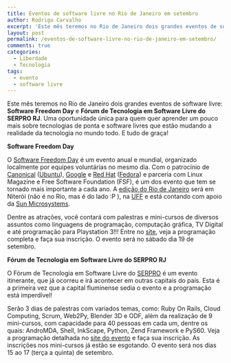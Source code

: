 ```yaml
---
title: Eventos de software livre no Rio de Janeiro em setembro
author: Rodrigo Carvalho
excerpt: 'Este mês teremos no Rio de Janeiro dois grandes eventos de software livre: Software Freedom Day e Fórum de Tecnologia em Software Livre do SERPRO RJ. Uma oportunidade única para quem quer aprender um pouco mais sobre tecnologias de ponta e software livres que estão mudando a realidade da tecnologia no mundo todo. E tudo de graça!'
layout: post
permalink: /eventos-de-software-livre-no-rio-de-janeiro-em-setembro/
comments: true
categories:
  - Liberdade
  - Tecnologia
tags:
  - evento
  - software livre
---
```

Este mês teremos no Rio de Janeiro dois grandes eventos de software livre: **Software Freedom Day** e **Fórum de Tecnologia em Software Livre do SERPRO RJ**. Uma oportunidade única para quem quer aprender um pouco mais sobre tecnologias de ponta e software livres que estão mudando a realidade da tecnologia no mundo todo. E tudo de graça!

**Software Freedom Day**

O <a href="https://softwarefreedomday.org/" target="_blank">Software Freedom Day</a> é um evento anual e mundial, organizado localmente por equipes voluntárias no mesmo dia. Com o patrocínio de <a href="https://www.canonical.com/" target="_blank">Canonical</a> (<a href="https://www.ubuntu.com/" target="_blank">Ubuntu</a>), <a href="https://www.google.com" target="_blank">Google</a> e <a href="https://www.redhat.com/" target="_blank">Red Hat</a> (<a href="https://www.fedoraproject.org/" target="_blank">Fedora</a>) e parceria com Linux Magazine e Free Software Foundation (FSF), é um dos evento que tem se tornado mais importante a cada ano. A <a href="https://softwarefreedomday.org/teams/centralandsouthamerica/brasil/rj" target="_blank">edição do Rio de Janeiro</a> será em Niterói (não é no Rio, mas é do lado :P ), na <a href="https://www.uff.br/" target="_blank">UFF</a> e está contando com apoio da <a href="https://www.sun.com/" target="_blank">Sun Microsystems</a>.

Dentre as atrações, você contará com palestras e mini-cursos de diversos assuntos como linguagens de programação, computação gráfica, TV Digital e até programação para Playstation 3!!! Entre no <a href="https://softwarefreedomday.org/teams/centralandsouthamerica/brasil/rj" target="_blank">site</a>, veja a programação completa e faça sua inscrição. O evento será no sábado dia 19 de setembro.

**Fórum de Tecnologia em Software Livre do SERPRO RJ**

O Fórum de Tecnologia em Software Livre do <a href="https://www.serpro.gov.br/" target="_blank">SERPRO</a> é um evento itinerante, que já ocorreu e irá acontecer em outras capitais do país. Esta é a primeira vez que a capital fluminense sedia o evento e a programação está imperdível!

Serão 3 dias de palestras com variados temas, como: Ruby On Rails, Cloud Computing, Scrum, Web2Py, Blender 3D e ODF, além da realização de 9 mini-cursos, com capacidade para 40 pessoas em cada um, dentre os quais: AndroMDA, Shell, InkScape, Python, Zend Framework e PyS60. Veja a programação detalhada no <a href="https://www.softwarelivre.serpro.gov.br/riodejaneiro" target="_blank">site do evento</a> e faça sua inscrição. As inscrições nos mini-cursos já estão se esgotando. O evento será nos dias 15 ao 17 (terça a quinta) de setembro.
